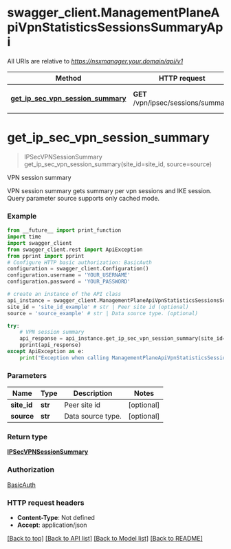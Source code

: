 # swagger_client.ManagementPlaneApiVpnStatisticsSessionsSummaryApi

All URIs are relative to *https://nsxmanager.your.domain/api/v1*

Method | HTTP request | Description
------------- | ------------- | -------------
[**get_ip_sec_vpn_session_summary**](ManagementPlaneApiVpnStatisticsSessionsSummaryApi.md#get_ip_sec_vpn_session_summary) | **GET** /vpn/ipsec/sessions/summary | VPN session summary

# **get_ip_sec_vpn_session_summary**
> IPSecVPNSessionSummary get_ip_sec_vpn_session_summary(site_id=site_id, source=source)

VPN session summary

VPN session summary gets summary per vpn sessions and IKE session. Query parameter source supports only cached mode.

### Example
```python
from __future__ import print_function
import time
import swagger_client
from swagger_client.rest import ApiException
from pprint import pprint
# Configure HTTP basic authorization: BasicAuth
configuration = swagger_client.Configuration()
configuration.username = 'YOUR_USERNAME'
configuration.password = 'YOUR_PASSWORD'

# create an instance of the API class
api_instance = swagger_client.ManagementPlaneApiVpnStatisticsSessionsSummaryApi(swagger_client.ApiClient(configuration))
site_id = 'site_id_example' # str | Peer site id (optional)
source = 'source_example' # str | Data source type. (optional)

try:
    # VPN session summary
    api_response = api_instance.get_ip_sec_vpn_session_summary(site_id=site_id, source=source)
    pprint(api_response)
except ApiException as e:
    print("Exception when calling ManagementPlaneApiVpnStatisticsSessionsSummaryApi->get_ip_sec_vpn_session_summary: %s\n" % e)
```

### Parameters

Name | Type | Description  | Notes
------------- | ------------- | ------------- | -------------
 **site_id** | **str**| Peer site id | [optional] 
 **source** | **str**| Data source type. | [optional] 

### Return type

[**IPSecVPNSessionSummary**](IPSecVPNSessionSummary.md)

### Authorization

[BasicAuth](../README.md#BasicAuth)

### HTTP request headers

 - **Content-Type**: Not defined
 - **Accept**: application/json

[[Back to top]](#) [[Back to API list]](../README.md#documentation-for-api-endpoints) [[Back to Model list]](../README.md#documentation-for-models) [[Back to README]](../README.md)

